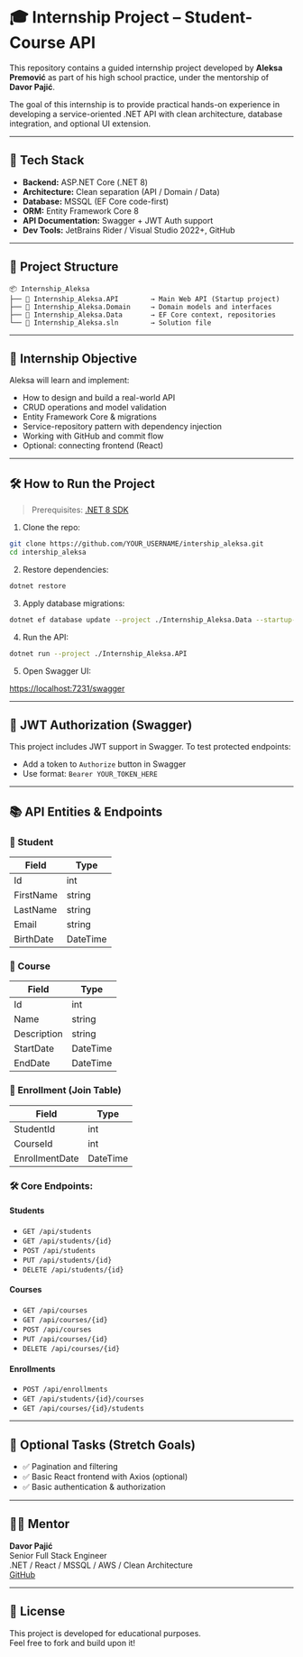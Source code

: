 # 🎓 Internship Project – Student-Course API

This repository contains a guided internship project developed by **Aleksa Premović** as part of his high school practice, under the mentorship of **Davor Pajić**.

The goal of this internship is to provide practical hands-on experience in developing a service-oriented .NET API with clean architecture, database integration, and optional UI extension.

---

## 🧠 Tech Stack

- **Backend:** ASP.NET Core (.NET 8)
- **Architecture:** Clean separation (API / Domain / Data)
- **Database:** MSSQL (EF Core code-first)
- **ORM:** Entity Framework Core 8
- **API Documentation:** Swagger + JWT Auth support
- **Dev Tools:** JetBrains Rider / Visual Studio 2022+, GitHub

---

## 🧩 Project Structure

```
📦 Internship_Aleksa
├── 📁 Internship_Aleksa.API        → Main Web API (Startup project)
├── 📁 Internship_Aleksa.Domain     → Domain models and interfaces
├── 📁 Internship_Aleksa.Data       → EF Core context, repositories
└── 📄 Internship_Aleksa.sln        → Solution file
```

---

## 🎯 Internship Objective

Aleksa will learn and implement:

- How to design and build a real-world API
- CRUD operations and model validation
- Entity Framework Core & migrations
- Service-repository pattern with dependency injection
- Working with GitHub and commit flow
- Optional: connecting frontend (React)

---

## 🛠️ How to Run the Project

> Prerequisites: [.NET 8 SDK](https://dotnet.microsoft.com/en-us/download/dotnet/8.0)

1. Clone the repo:

```bash
git clone https://github.com/YOUR_USERNAME/intership_aleksa.git
cd intership_aleksa
```

2. Restore dependencies:

```bash
dotnet restore
```

3. Apply database migrations:

```bash
dotnet ef database update --project ./Internship_Aleksa.Data --startup-project ./Internship_Aleksa.API
```

4. Run the API:

```bash
dotnet run --project ./Internship_Aleksa.API
```

5. Open Swagger UI:

[https://localhost:7231/swagger](https://localhost:7231/swagger)

---

## 🔐 JWT Authorization (Swagger)

This project includes JWT support in Swagger. To test protected endpoints:

- Add a token to `Authorize` button in Swagger
- Use format: `Bearer YOUR_TOKEN_HERE`

---

## 📚 API Entities & Endpoints

### 🧍 Student
| Field       | Type     |
|-------------|----------|
| Id          | int      |
| FirstName   | string   |
| LastName    | string   |
| Email       | string   |
| BirthDate   | DateTime|

### 📘 Course
| Field       | Type     |
|-------------|----------|
| Id          | int      |
| Name        | string   |
| Description | string   |
| StartDate   | DateTime|
| EndDate     | DateTime|

### 🔁 Enrollment (Join Table)
| Field         | Type     |
|---------------|----------|
| StudentId     | int      |
| CourseId      | int      |
| EnrollmentDate| DateTime|

### 🛠️ Core Endpoints:

#### Students
- `GET /api/students`
- `GET /api/students/{id}`
- `POST /api/students`
- `PUT /api/students/{id}`
- `DELETE /api/students/{id}`

#### Courses
- `GET /api/courses`
- `GET /api/courses/{id}`
- `POST /api/courses`
- `PUT /api/courses/{id}`
- `DELETE /api/courses/{id}`

#### Enrollments
- `POST /api/enrollments`
- `GET /api/students/{id}/courses`
- `GET /api/courses/{id}/students`

---

## 🧪 Optional Tasks (Stretch Goals)

- ✅ Pagination and filtering
- ✅ Basic React frontend with Axios (optional)
- ✅ Basic authentication & authorization

---

## 👨‍🏫 Mentor

**Davor Pajić**  
Senior Full Stack Engineer  
.NET / React / MSSQL / AWS / Clean Architecture  
[GitHub](https://github.com/dpajic-midenas)

---

## 📘 License

This project is developed for educational purposes.  
Feel free to fork and build upon it!
